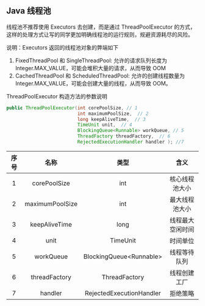 ## Java 线程池

线程池不推荐使用 Executors 去创建，而是通过 ThreadPoolExecutor 的方式，这样的处理方式让写的同学更加明确线程池的运行规则，规避资源耗尽的风险。 

说明：Executors 返回的线程池对象的弊端如下 

1. FixedThreadPool 和 SingleThreadPool: 允许的请求队列长度为 Integer.MAX_VALUE，可能会堆积大量的请求，从而导致 OOM
2. CachedThreadPool 和 ScheduledThreadPool: 允许的创建线程数量为 Integer.MAX_VALUE，可能会创建大量的线程，从而导致 OOM。



ThreadPoolExecutor 构造方法的参数说明

```java
public ThreadPoolExecutor(int corePoolSize, // 1
                          int maximumPoolSize,  // 2
                          long keepAliveTime,  // 3
                          TimeUnit unit,  // 4
                          BlockingQueue<Runnable> workQueue, // 5
                          ThreadFactory threadFactory,  // 6
                          RejectedExecutionHandler handler ); //7
```



| 序号 |      名称       |           类型            |       含义       |
| :--: | :-------------: | :-----------------------: | :--------------: |
|  1   |  corePoolSize   |            int            |  核心线程池大小  |
|  2   | maximumPoolSize |            int            |  最大线程池大小  |
|  3   |  keepAliveTime  |           long            | 线程最大空闲时间 |
|  4   |      unit       |         TimeUnit          |     时间单位     |
|  5   |    workQueue    | BlockingQueue\<Runnable\> |   线程等待队列   |
|  6   |  threadFactory  |       ThreadFactory       |   线程创建工厂   |
|  7   |     handler     | RejectedExecutionHandler  |     拒绝策略     |

